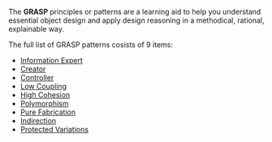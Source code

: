 The **GRASP** principles or patterns are a learning aid to help you understand essential object design and apply design reasoning in a methodical, rational, explainable way.

The full list of GRASP patterns cosists of 9 items:
- [Information Expert](information-expert.md)
- [Creator](creator.md)
- [Controller](controller.md)
- [Low Coupling](low-coupling.md)
- [High Cohesion](high-cohesion.md)
- [Polymorphism](polymorphism.md)
- [Pure Fabrication](pure-fabrication.md)
- [Indirection](pure-fabrication.md)
- [Protected Variations](protected-variations.md)
